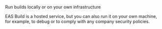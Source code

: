 Run builds locally or on your own infrastructure

EAS Build is a hosted service, but you can also run it on your own machine, for example, to debug or to comply with any company security policies.